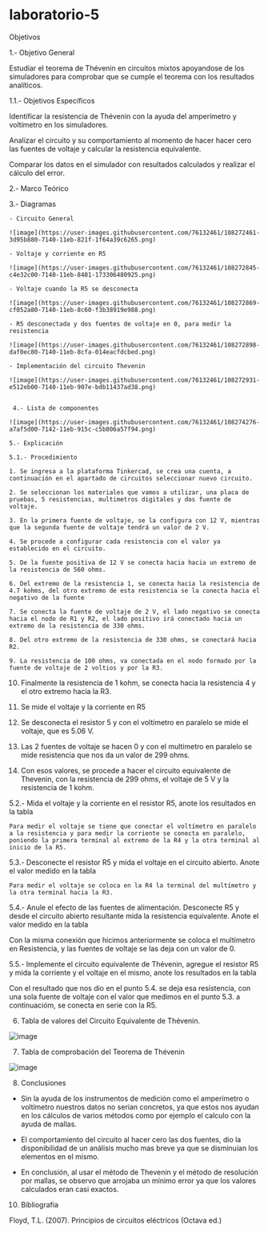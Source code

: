 # laboratorio-5

Objetivos

1.- Objetivo General

Estudiar el teorema de Thévenin en circuitos mixtos apoyandose de los simuladores para comprobar que se cumple el teorema con los resultados analíticos.

1.1.- Objetivos Específicos

Identificar la resistencia de Thévenin con la ayuda del amperímetro y voltímetro en los simuladores.

Analizar el circuito y su comportamiento al momento de hacer hacer cero las fuentes de voltaje y calcular la resistencia equivalente.

Comparar los datos en el simulador con resultados calculados y realizar el cálculo del error.

2.- Marco Teórico

 3.- Diagramas
  
    - Circuito General
    
    ![image](https://user-images.githubusercontent.com/76132461/108272461-3d95b880-7140-11eb-821f-1f64a39c6265.png)
    
    - Voltaje y corriente en R5
    
    ![image](https://user-images.githubusercontent.com/76132461/108272845-c4e32c00-7140-11eb-8401-173306480925.png)
    
    - Voltaje cuando la R5 se desconecta
    
    ![image](https://user-images.githubusercontent.com/76132461/108272869-cf052a80-7140-11eb-8c60-f3b38919e988.png)
    
    - R5 desconectada y dos fuentes de voltaje en 0, para medir la resistencia
    
    ![image](https://user-images.githubusercontent.com/76132461/108272898-daf0ec80-7140-11eb-8cfa-014eacfdcbed.png)
    
    - Implementación del circuito Thevenin

    ![image](https://user-images.githubusercontent.com/76132461/108272931-e512eb00-7140-11eb-907e-bdb11437ad38.png)


     4.- Lista de componentes

    ![image](https://user-images.githubusercontent.com/76132461/108274276-a7af5d00-7142-11eb-915c-c5b806a57f94.png)
    
    5.- Explicación
    
    5.1.- Procedimiento
    
    1. Se ingresa a la plataforma Tinkercad, se crea una cuenta, a continuación en el apartado de circuitos seleccionar nuevo circuito.
    
    2. Se seleccionan los materiales que vamos a utilizar, una placa de pruebas, 5 resistencias, multimetros digitales y dos fuente de voltaje.
     
    3. En la primera fuente de voltaje, se la configura con 12 V, mientras que la segunda fuente de voltaje tendrá un valor de 2 V.
     
    4. Se procede a configurar cada resistencia con el valor ya establecido en el circuito.
    
    5. De la fuente positiva de 12 V se conecta hacia hacia un extremo de la resistencia de 560 ohms.
    
    6. Del extremo de la resistencia 1, se conecta hacia la resistencia de 4.7 kohms, del otro extremo de esta resistencia se la conecta hacia el negativo de la fuente
     
    7. Se conecta la fuente de voltaje de 2 V, el lado negativo se conecta hacia el nodo de R1 y R2, el lado positivo irá conectado hacia un extremo de la resistencia de 330 ohms.
    
    8. Del otro extremo de la resistencia de 330 ohms, se conectará hacia R2.
    
    9. La resistencia de 100 ohms, va conectada en el nodo formado por la fuente de voltaje de 2 voltios y por la R3.

   10. Finalmente la resistencia de 1 kohm, se conecta hacia la resistencia 4 y el otro extremo hacia la R3.
   
   11. Se mide el voltaje y la corriente en R5

   12. Se desconecta el resistor 5 y con el voltímetro en paralelo se mide el voltaje, que es 5.06 V.

   13. Las 2 fuentes de voltaje se hacen 0 y con el multímetro en paralelo se mide resistencia que nos da un valor de 299 ohms.

   14. Con esos valores, se procede a hacer el circuito equivalente de Thevenin, con la resistencia de 299 ohms, el voltaje de 5 V y la resistencia de 1 kohm.

  5.2.- Mida el voltaje y la corriente en el resistor R5, anote los resultados en la tabla
  
    Para medir el voltaje se tiene que conectar el voltímetro en paralelo a la resistencia y para medir la corriente se conecta en paralelo, poniendo la primera terminal al extremo de la R4 y la otra terminal al inicio de la R5.
    
  5.3.- Desconecte el resistor R5 y mida el voltaje en el circuito abierto. Anote el valor medido en la tabla

    Para medir el voltaje se coloca en la R4 la terminal del multímetro y la otra terminal hacia la R3.
    
  5.4.- Anule el efecto de las fuentes de alimentación. Desconecte R5 y desde el circuito abierto resultante mida la resistencia equivalente. Anote el valor medido en la tabla

Con la misma conexión que hicimos anteriormente se coloca el multímetro en Resistencia, y las fuentes de voltaje se las deja con un valor de 0.

  5.5.- Implemente el circuito equivalente de Thévenin, agregue el resistor R5 y mida la corriente y el voltaje en el mismo, anote los resultados en la tabla

Con el resultado que nos dio en el punto 5.4. se deja esa resistencia, con una sola fuente de voltaje con el valor que medimos en el punto 5.3. a continuacióm, se conecta en serie con la R5.

  6. Tabla de valores del Circuito Equivalente de Thévenin.
  
![image](https://user-images.githubusercontent.com/76132461/108285611-78eeb200-7155-11eb-93a6-cdcd8d0634ec.png)
  
  7. Tabla de comprobación del Teorema de Thévenin

![image](https://user-images.githubusercontent.com/76132461/108285618-8015c000-7155-11eb-8c38-c12fd25cbe4a.png)

  8. Conclusiones

 * Sin la ayuda de los instrumentos de medición como el amperímetro o voltímetro nuestros datos no serian concretos, ya que estos nos ayudan en los cálculos de varios métodos como por ejemplo el calculo con la ayuda de mallas.
  
 * El comportamiento del circuito al hacer cero las dos fuentes, dio la disponibilidad de un análisis mucho mas breve ya que se disminuían los elementos en el mismo.

 * En conclusión, al usar el método de Thevenin y el método de resolución por mallas, se observo que arrojaba un mínimo error ya que los valores calculados eran casi exactos.


  10. Bibliografía

Floyd, T.L. (2007). Principios de circuitos eléctricos (Octava ed.)







